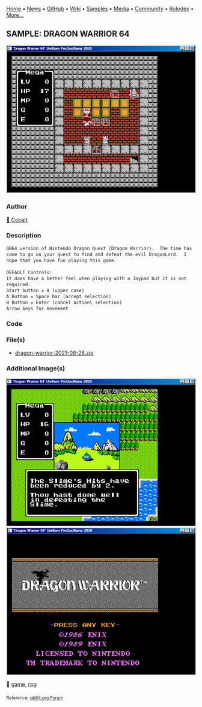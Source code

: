 [Home](https://qb64.com) • [News](../../news.md) • [GitHub](../../github.md) • [Wiki](../../wiki.md) • [Samples](../../samples.md) • [Media](../../media.md) • [Community](../../community.md) • [Rolodex](../../rolodex.md) • [More...](../../more.md)

## SAMPLE: DRAGON WARRIOR 64

![dragon-warrior-64-gameplay1-screenshot.png](img/dragon-warrior-64-gameplay1-screenshot.png)

### Author

[🐝 Cobalt](../cobalt.md) 

### Description

```text
QB64 version of Nintendo Dragon Quest (Dragon Warrior).  The time has come to go on your quest to find and defeat the evil DragonLord.  I hope that you have fun playing this game.

DEFAULT Controls:
It does have a better feel when playing with a Joypad but it is not required.
Start button = A (upper case)
A Button = Space bar (accept selection)
B Button = Enter (cancel action\ selection)
Arrow keys for movement
```

### Code

### File(s)

* [dragon-warrior-2021-08-26.zip](src/dragon-warrior-2021-08-26.zip)

### Additional Image(s)

![dragon-warrior-64-gameplay2-screenshot.png](img/dragon-warrior-64-gameplay2-screenshot.png)
![dragon-warrior-64-title-screenshot.png](img/dragon-warrior-64-title-screenshot.png)

🔗 [game](../game.md), [rpg](../rpg.md)


<sub>Reference: [qb64.org Forum](https://qb64forum.alephc.xyz/index.php?topic=2695.0) </sub>
